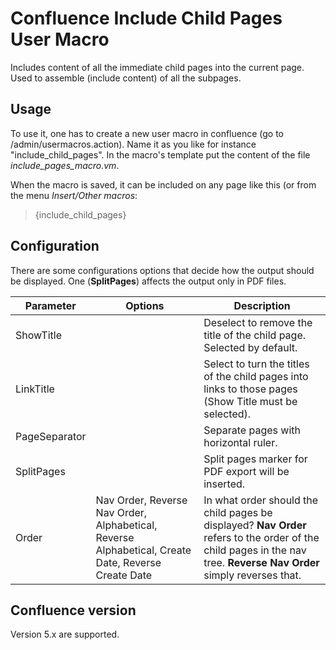 # Confluence Include Child Pages User Macro

Includes content of all the immediate child pages into the current page. Used to assemble (include content) of all the subpages.

## Usage

To use it, one has to create a new user macro in confluence (go to /admin/usermacros.action). Name it as you like for instance "include_child_pages". In the macro's template put the content of the file *include_pages_macro.vm*.

When the macro is saved, it can be included on any page like this (or from the menu *Insert/Other macros*:

> {include_child_pages}


## Configuration

There are some configurations options that decide how the output should be displayed. One (**SplitPages**) affects the output only in PDF files.

| Parameter     | Options         | Description  |
| ------------- | -------------   | ------------ |
| ShowTitle     | <boolean value> | Deselect to remove the title of the child page. Selected by default. |
| LinkTitle     | <boolean value> | Select to turn the titles of the child pages into links to those pages (Show Title must be selected). |
| PageSeparator | <boolean value> | Separate pages with horizontal ruler. |
| SplitPages    | <boolean value> | Split pages marker for PDF export will be inserted. |
| Order         | Nav Order, Reverse Nav Order, Alphabetical, Reverse Alphabetical, Create Date, Reverse Create Date | In what order should the child pages be displayed? **Nav Order** refers to the order of the child pages in the nav tree. **Reverse Nav Order** simply reverses that. |


## Confluence version


Version 5.x are supported.
